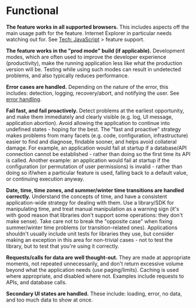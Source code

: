 # Functional

**The feature works in all supported browsers.** This includes aspects off the main usage path for the feature. Internet Explorer in particular needs watching out for. See [Tech: JavaScript](tech-javascript.md) > feature support.

**The feature works in the "prod mode" build (if applicable).** Development modes, which are often used to improve the developer experience (productivity), make the running application less like what the production version will be. Testing while using such modes can result in undetected problems, and also typically reduces performance.

**Error cases are handled.** Depending on the nature of the error, this includes: detection, logging, recovery/abort, and notifying the user. See [error handling](error-handling.md).

**Fail fast, and fail proactively.** Detect problems at the earliest opportunity, and make them immediately and clearly visible (e.g. log, UI message, application abortion). Avoid allowing the application to continue into undefined states - hoping for the best. The "fast and proactive" strategy makes problems from many facets (e.g. code, configuration, infrastructure) easier to find and diagnose, findable sooner, and helps avoid collateral damage. For example, an application would fail at startup if a database/API connection cannot be established - rather than doing so the first time its API is called. Another example: an application would fail at startup if the configuration (or permutation of user permissions) is invalid - rather than doing so if/when a particular feature is used, falling back to a default value, or continuing execution anyway.

**Date, time, time zones, and summer/winter time transitions are handled correctly.** Understand the concepts of time, and have a consistent application-wide strategy for dealing with them. Use a library/SDK for manipulating time, and treat manual manipulation as a warning sign (it's with good reason that libraries don't support some operations: they don't make sense). Take care not to break the "opposite case" when fixing summer/winter time problems (or transition-related ones). Applications shouldn't usually include unit tests for libraries they use, but consider making an exception in this area for non-trivial cases - not to test the library, but to test that you're using it correctly.

**Requests/calls for data are well thought-out.** They are made at appropriate moments, not repeated unnecessarily, and don't return excessive volume beyond what the application needs (use paging/limits). Caching is used where appropriate, and disabled where not. Examples include requests to APIs, and database calls.

**Secondary UI states are handled.** These include: loading, error, no data, and too much data to show at once.
